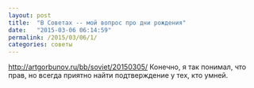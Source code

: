 ```yaml
---
layout: post
title:  "В Советах -- мой вопрос про дни рождения"
date:   "2015-03-06 06:14:59"
permalink: /2015/03/06/1/
categories: советы
---
```

http://artgorbunov.ru/bb/soviet/20150305/
Конечно, я так понимал, что прав, но всегда приятно найти подтверждение у тех, кто умней.


